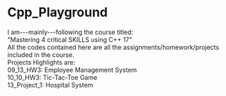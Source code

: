 # Cpp_Playground
I am---mainly---following the course titled: \
"Mastering 4 critical SKILLS using C++ 17" \
All the codes contained here are all the assignments/homework/projects included in the course. \
Projects Highlights are: \
09_13_HW3: Employee Management System \
10_10_HW3: Tic-Tac-Toe Game \
13_Project_1: Hospital System
